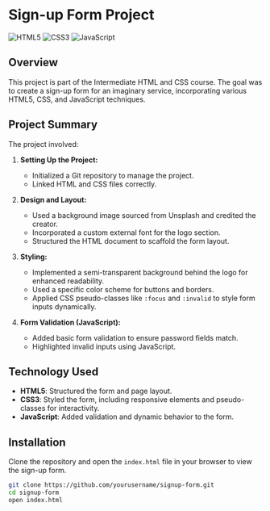 # Sign-up Form Project

![HTML5](https://img.icons8.com/color/48/000000/html-5.png) ![CSS3](https://img.icons8.com/color/48/000000/css3.png) ![JavaScript](https://img.icons8.com/color/48/000000/javascript.png)

## Overview

This project is part of the Intermediate HTML and CSS course. The goal was to create a sign-up form for an imaginary service, incorporating various HTML5, CSS, and JavaScript techniques.

## Project Summary

The project involved:

1. **Setting Up the Project:**

   - Initialized a Git repository to manage the project.
   - Linked HTML and CSS files correctly.

2. **Design and Layout:**

   - Used a background image sourced from Unsplash and credited the creator.
   - Incorporated a custom external font for the logo section.
   - Structured the HTML document to scaffold the form layout.

3. **Styling:**

   - Implemented a semi-transparent background behind the logo for enhanced readability.
   - Used a specific color scheme for buttons and borders.
   - Applied CSS pseudo-classes like `:focus` and `:invalid` to style form inputs dynamically.

4. **Form Validation (JavaScript):**
   - Added basic form validation to ensure password fields match.
   - Highlighted invalid inputs using JavaScript.

## Technology Used

- **HTML5**: Structured the form and page layout.
- **CSS3**: Styled the form, including responsive elements and pseudo-classes for interactivity.
- **JavaScript**: Added validation and dynamic behavior to the form.

## Installation

Clone the repository and open the `index.html` file in your browser to view the sign-up form.

```bash
git clone https://github.com/yourusername/signup-form.git
cd signup-form
open index.html
```
